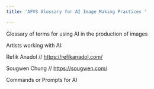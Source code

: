 ```yaml
---
title: 'AFVS Glossary for AI Image Making Practices '

---
```




Glossary of terms for using AI in the production of images 


Artists working with AI:

Refik Anadol // https://refikanadol.com/


Sougwen Chung // https://sougwen.com/

Commands or Prompts for AI